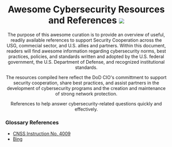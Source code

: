 
<h1 align="center">
  <b>Awesome Cybersecurity Resources and References</b> <img src="https://github.com/edoardottt/images/blob/main/awesome-hacker-search-engines/awesome.svg"/>
</h1>

<p align="center">
The purpose of this awesome curation is to provide an overview of useful, readily available references to support Security Cooperation across the USG, commecial sector, and U.S. allies and partners. Within this document, readers will find awesome information regarding cybersecurity norms, best practices, policies, and standards written and adopted by the U.S. federal government, the U.S. Department of Defense, and recognized institutional standards.
</p>

<p align="center">
The resources compiled here reflect the DoD CIO's committment to support security cooperation, share best practices, and assist partners in the development of cybersecurity programs and the creation and maintenance of strong network protection.
</p>

<p align="center">
References to help answer cybersecurity-related questions quickly and effectively.
</p>

### Glossary References

- [CNSS Instruction No. 4009](https://www.google.com/)
- [Bing](https://www.bing.com/)
